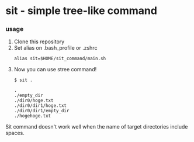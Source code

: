 # sit - simple tree-like command

### usage
1. Clone this repository
1. Set alias on .bash_profile or .zshrc
    ```
    alias sit=$HOME/sit_command/main.sh
    ```
1. Now you can use stree command!
    ```
    $ sit .
    ```
    ```
    .
    ./empty_dir
    ./dir0/hoge.txt
    ./dir0/dir1/hoge.txt
    ./dir0/dir1/empty_dir
    ./hogehoge.txt
    ```

Sit command doesn't work well when the name of target directories include spaces. 
